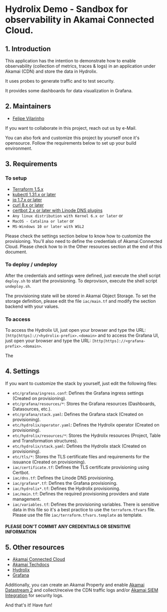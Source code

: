 # Hydrolix Demo - Sandbox for observability in Akamai Connected Cloud.

## 1. Introduction
This application has the intention to demonstrate how to enable observability (collection of metrics, traces & logs) in 
an application under Akamai (CDN) and store the data in Hydrolix.

It uses probes to generate traffic and to test security.

It provides some dashboards for data visualization in Grafana.

## 2. Maintainers
- [Felipe Vilarinho](https://www.linkedin.com/in/fvilarinho)

If you want to collaborate in this project, reach out us by e-Mail.

You can also fork and customize this project by yourself once it's opensource. Follow the requirements below to set up 
your build environment.

## 3. Requirements

### To setup
- [Terraform 1.5.x](https://www.terraform.io/)
- [kubectl 1.31.x or later](https://kubernetes.io/docs/reference/kubectl/kubect)
- [jq 1.7.x or later](https://jqlang.github.io/jq/)
- [curl 8.x or later](https://curl.se/)
- [certbot 2.x or later with Linode DNS plugins](https://certbot.eff.org/)
- `Any linux distribution with Kernel 6.x or later` or
- `MacOS - Catalina or later` or
- `MS-Windows 10 or later with WSL2`

Please check the settings section below to know how to customize the provisioning. You'll also need to define the 
credentials of Akamai Connected Cloud. Please check how to in the Other resources section at the end of this document.

### To deploy / undeploy
After the credentials and settings were defined, just execute the shell script `deploy.sh` to start the provisioning.
To deprovison, execute the shell script `undeploy.sh`.

The provisioning state will be stored in Akamai Object Storage. To set the storage definition, please edit the file 
`iac/main.tf` and modify the section backend with your values.

### To access
To access the Hydrolix UI, just open your browser and type the URL: `[http|https]://<hydrolix-prefix>.<domain>` and to 
access the Grafana UI, just open your browser and type the URL: `[http|https]://<grafana-prefix>.<domain>`.

The 

## 4. Settings
If you want to customize the stack by yourself, just edit the following files:
- `etc/grafana/ingress.conf`: Defines the Grafana ingress settings (Created on provisioning).
- `etc/grafana/resources/*`: Stores the Grafana resources (Dashboards, Datasources, etc.).
- `etc/grafana/stack.yaml`: Defines the Grafana stack (Created on provisioning).
- `etc/hydrolix/operator.yaml`: Defines the Hydrolix operator (Created on provisioning).
- `etc/hydrolix/resources/*`: Stores the Hydrolix resources (Project, Table and Transformation structures).
- `etc/hydrolix/stack.yaml`: Defines the Hydrolix stack (Created on provisioning).
- `etc/tls/*`: Stores the TLS certificate files and requirements for the issuance (Created on provisioning).
- `iac/certificate.tf`: Defines the TLS certificate provisioning using Certbot.
- `iac/dns.tf`: Defines the Linode DNS provisioning.
- `iac/grafana*.tf`: Defines the Grafana provisioning.
- `iac/hydrolix*.tf`: Defines the Hydrolix provisioning.
- `iac/main.tf`: Defines the required provisioning providers and state management.
- `iac/variables.tf`: Defines the provisioning variables. There is sensitive data in this file so it's a best practice 
to use the `terraform.tfvars` file. Please use the file `iac/terraform.tfvars.template` as template.

#### PLEASE DON'T COMMIT ANY CREDENTIALS OR SENSITIVE INFORMATION

## 5. Other resources
- [Akamai Connected Cloud](https://www.linode.com/docs/)
- [Akamai Techdocs](https://techdocs.akamai.com/)
- [Hydrolix](https://docs.hydrolix.io/docs/welcome/)
- [Grafana](https://www.grafana.com/)

Additionally, you can create an Akamai Property and enable [Akamai Datastream 2](https://techdocs.akamai.com/datastream2/docs/welcome-datastream2) and collect/receive the 
CDN traffic logs and/or [Akamai SIEM Integration](https://techdocs.akamai.com/siem-integration/docs/welcome-siem-integration) for security logs.

And that's it! Have fun!
